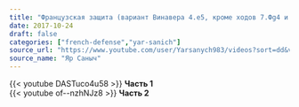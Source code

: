 ```yaml
---
title: "Французская защита (вариант Винавера 4.е5, кроме ходов 7.Фg4 и 7.h4)"
date: 2017-10-24
draft: false
categories: ["french-defense","yar-sanich"]
source_url: "https://www.youtube.com/user/Yarsanych983/videos?sort=dd&view=0&flow=grid"
source_name: "Яр Саныч"
---
```


<!--more-->
<div class="container">
  <div class="row">
    <div class="col-6">
      {{< youtube DASTuco4u58 >}}
      <strong>Часть 1</strong>
    </div>
    <div class="col-6">
      {{< youtube of--nzhNJz8 >}}
      <strong>Часть 2</strong>
    </div>
  </div>
</div>

